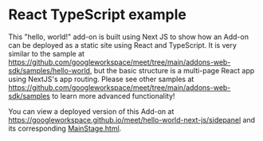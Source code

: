 # React TypeScript example

This "hello, world!" add-on is built using Next JS to show how an Add-on can be deployed as a static site using React and TypeScript. It is very similar to the sample at <https://github.com/googleworkspace/meet/tree/main/addons-web-sdk/samples/hello-world>, but the basic structure is a multi-page React app using NextJS's app routing. Please see other samples at <https://github.com/googleworkspace/meet/tree/main/addons-web-sdk/samples> to learn more advanced functionality!

You can view a deployed version of this Add-on at <https://googleworkspace.github.io/meet/hello-world-next-js/sidepanel> and its corresponding [MainStage.html](https://googleworkspace.github.io/meet/hello-world-next-js/mainstage).
